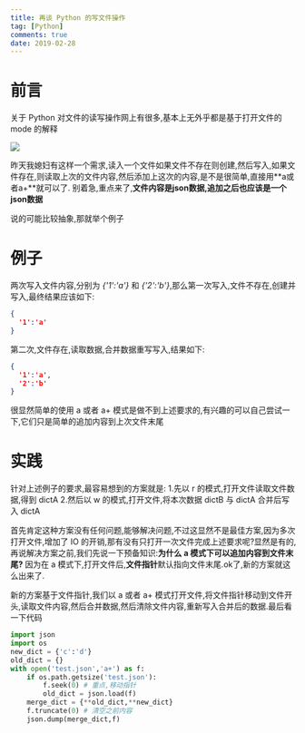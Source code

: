 ```yaml
---
title: 再谈 Python 的写文件操作
tag: [Python]
comments: true
date: 2019-02-28
---
```




# 前言

关于 Python 对文件的读写操作网上有很多,基本上无外乎都是基于打开文件的 mode 的解释

![](http://ww4.sinaimg.cn/large/d9e82fa4jw1f9ndo67e2sj20fu0dlmzh.jpg)

昨天我媳妇有这样一个需求,读入一个文件如果文件不存在则创建,然后写入,如果文件存在,则读取上次的文件内容,然后添加上这次的内容,是不是很简单,直接用**a或者a+**就可以了. 别着急,重点来了,**文件内容是json数据,追加之后也应该是一个json数据**

说的可能比较抽象,那就举个例子

# 例子
两次写入文件内容,分别为 *{'1':'a'}* 和 *{'2':'b'}*,那么第一次写入,文件不存在,创建并写入,最终结果应该如下:

```json
{
  '1':'a'
}
```

第二次,文件存在,读取数据,合并数据重写写入,结果如下:

```json
{
  '1':'a',
  '2':'b'
}
```

很显然简单的使用 a 或者 a+ 模式是做不到上述要求的,有兴趣的可以自己尝试一下,它们只是简单的追加内容到上次文件末尾

# 实践

针对上述例子的要求,最容易想到的方案就是:
	1.先以 r 的模式,打开文件读取文件数据,得到 dictA
	2.然后以 w 的模式,打开文件,将本次数据 dictB 与 dictA 合并后写入 dictA

首先肯定这种方案没有任何问题,能够解决问题,不过这显然不是最佳方案,因为多次打开文件,增加了 IO 的开销,那有没有只打开一次文件完成上述要求呢?显然是有的,再说解决方案之前,我们先说一下预备知识:**为什么 a 模式下可以追加内容到文件末尾?** 因为在 a 模式下,打开文件后,**文件指针**默认指向文件末尾.ok了,新的方案就这么出来了.

新的方案基于文件指针,我们以 a 或者 a+ 模式打开文件,将文件指针移动到文件开头,读取文件内容,然后合并数据,然后清除文件内容,重新写入合并后的数据.最后看一下代码

```python
import json
import os
new_dict = {'c':'d'}
old_dict = {}
with open('test.json','a+') as f:
    if os.path.getsize('test.json'):
        f.seek(0) # 重点,移动指针
        old_dict = json.load(f)
    merge_dict = {**old_dict,**new_dict}
    f.truncate(0) # 清空之前内容
    json.dump(merge_dict,f)
```

